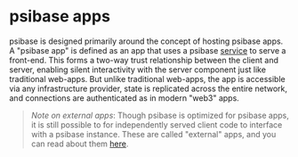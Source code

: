 # psibase apps

psibase is designed primarily around the concept of hosting psibase apps. A "psibase app" is defined as an app that uses a psibase [service](../services/README.md) to serve a front-end. This forms a two-way trust relationship between the client and server, enabling silent interactivity with the server component just like traditional web-apps. But unlike traditional web-apps, the app is accessible via any infrastructure provider, state is replicated across the entire network, and connections are authenticated as in modern "web3" apps.

> *Note on external apps*:
> Though psibase is optimized for psibase apps, it is still possible to for independently served client code to interface with a psibase instance. These are called "external" apps, and you can read about them [here](./external-apps.md).

